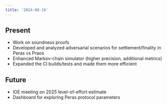 ```yaml
---
title: '2024-08-16'
---
```


## Present
- Work on soundness proofs
- Developed and analyzed adversarial scenarios for settlement/finality in Peras vs Praos
- Enhanced Markov-chain simulator (higher precision, additional metrics)
- Expanded the CI builds/tests and made them more efficient


## Future
- IOE meeting on 2025 level-of-effort estimate
- Dashboard for exploring Peras protocol parameters
